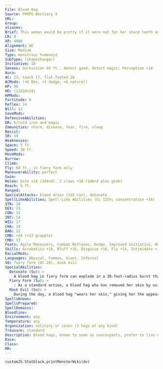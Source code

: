 ```yaml
---
File: Blood Hag
Source: PFRPG Bestiary 4
URL: 
Group: 
aliases: 
Brief: This woman would be pretty if it were not for her sharp teeth and nails, and her ghastly pale skin.
CR: 8
XP: 4800
Alignment: NE
Size: Medium
Type: monstrous humanoid
SubType: (shapechanger)
Initiative: 10
Senses: darkvision 60 ft., detect good, detect magic; Perception +18
Aura: 
AC: 23, touch 17, flat-footed 16
ACMods: (+6 Dex, +1 dodge, +6 natural)
HP: 90
HD: (12d10+24)
HPMods: 
Fortitude: 6
Reflex: 14
Will: 11
SaveMods: 
DefensiveAbilities: 
DR: 5/cold iron and magic
Immunities: charm, disease, fear, fire, sleep
Resist: 
SR: 19
Weaknesses: 
Space: 5 ft.
Speed: 30 ft.
MoveMods: 
Burrow: 
Climb: 
Fly: 60 ft.; in fiery form only
Maneuverability: perfect
Swim: 
Melee: bite +18 (2d4+4), 2 claws +18 (1d6+4 plus grab)
Reach: 5 ft.
Ranged: 
SpecialAttacks: blood drain (1d2 Con), detonate
SpellLikeAbilities: Spell-Like Abilities (CL 12th; concentration +16)  Constant-detect good, detect magic  At Will-inflict moderate wounds (DC 16), scorching ray, spider climb (self only)  3/day-deep slumber (DC 17)
STR: 18
DEX: 22
CON: 15
INT: 14
WIS: 17
CHA: 19
BAB: 12
CMB: +18 (+22 grapple)
CMD: 33
Feats: Agile Maneuvers, Combat Reflexes, Dodge, Improved Initiative, Mobility, Weapon Finesse
Skills: Acrobatics +18, Bluff +16, Disguise +16, Fly +14, Intimidate +19, Perception +18, Stealth +21
RacialMods: 
Languages: Abyssal, Common, Giant, Infernal
SQ: fiery form (DC 20), mask evil
SpecialAbilities:
  Detonate (Su): >
    A blood hag in fiery form can explode in a 30-foot-radius burst that deals 8d6 points of fire damage (Reflex DC 18 for half). Using this ability returns a blood hag to her normal form. The save DC is Constitution-based.
  Fiery Form (Su): >
    : As a standard action, a blood hag who has removed her skin by using mask evil can assume the form of a flying ball of fire for up to 12 rounds. After leaving fiery form, a blood hag must wait 1d4 rounds before assuming it again. A blood hag in this form who enters the same space as another creature stops moving for that round and deals 3d6 points of fire damage (Reflex DC 20 negates) to that creature. A blood hag can suppress her heat and dim her light to that of an ember if she chooses, and can pass through openings and cracks as though in gaseous form. A blood hag in fiery form retains her AC and also has immunity to nonmagical attacks and effects. A successful targeted dispel magic spell or 20 points of cold damage returns her from her fiery form to her normal form. A blood hag can assume fiery form a number of times per day equal to her Charisma modifier (typically 4). The save DC is Charisma-based.
  Mask Evil (Su): >
    During the day, a blood hag "wears her skin," giving her the appearance of a young woman. When so disguised, the blood hag can't use her bite, claws, or fiery form ability. At night, she bursts out of her skin and returns to her monstrous form. The hag regrows her skin each dawn. While a blood hag is wearing her skin, her alignment is masked as though by a constant undetectable alignment spell.
SpellsKnown: 
SpellsPrepared: 
SpellDomains: 
Bloodline: 
Environment: any
Temperature: any
Organization: solitary or coven (3 hags of any kind)
Treasure: standard
Description: Blood hags, known to some as soucouyants, prefer to live near isolated human communities or on the edge of civilized lands. A blood hag takes the appearance of a young woman by day. At night, she assumes her true form, as her skin peels back and sloughs off to reveal the monstrosity beneath. A hunting blood hag preys on unsuspecting neighbors during the night, sneaking into their homes and feeding off their blood or burning them alive. When a blood hag finds a particularly choice victim, she forgoes simply feeding on her, and instead abducts her, spiriting her away to the hag's hidden lair, where she'll be tortured and drained dry of blood over the course of days or weeks. Once the hag has properly prepared the victim's skin, she wears it. Bold and particularly clever blood hags attempt to masquerade as their victims for a time. Blood hags of exceptional talent typically gain levels in the witch class.  BLOOD HAG COVENS  A hag coven containing a blood hag loses access to the control weather and speak with dead spell-like abilities. Instead, the coven gains access to death ward, fire storm, and nightmare. When all three hags of the coven are within 10 feet of one another, the other hags gain the fire immunity and spell resistance of the blood hag. Blood hags absolutely loathe submitting to the authority of others, and rarely form covens with other blood hags or with any hags of power comparable to or greater than their own.
Race: 
Class: 
MR: 
---
```

```dataviewjs
customJS.Statblock.printMonsterWiki(dv)
```
